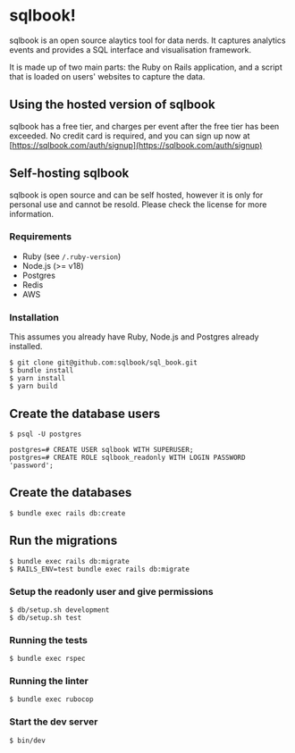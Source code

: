 # sqlbook!

sqlbook is an open source alaytics tool for data nerds. It captures analytics events and provides a SQL interface and visualisation framework.

It is made up of two main parts: the Ruby on Rails application, and a script that is loaded on users' websites to capture the data.

## Using the hosted version of sqlbook

sqlbook has a free tier, and charges per event after the free tier has been exceeded. No credit card is required, and you can sign up now at [https://sqlbook.com/auth/signup](https://sqlbook.com/auth/signup)


## Self-hosting sqlbook

sqlbook is open source and can be self hosted, however it is only for personal use and cannot be resold. Please check the license for more information.

### Requirements

- Ruby (see `/.ruby-version`)
- Node.js (>= v18)
- Postgres
- Redis
- AWS

### Installation

This assumes you already have Ruby, Node.js and Postgres already installed.

```
$ git clone git@github.com:sqlbook/sql_book.git
$ bundle install
$ yarn install
$ yarn build
```

## Create the database users
```
$ psql -U postgres

postgres=# CREATE USER sqlbook WITH SUPERUSER;
postgres=# CREATE ROLE sqlbook_readonly WITH LOGIN PASSWORD 'password';
```

## Create the databases
```
$ bundle exec rails db:create
```

## Run the migrations
```
$ bundle exec rails db:migrate
$ RAILS_ENV=test bundle exec rails db:migrate
```

### Setup the readonly user and give permissions
```
$ db/setup.sh development
$ db/setup.sh test
```

### Running the tests

```
$ bundle exec rspec
```

### Running the linter

```
$ bundle exec rubocop
```

### Start the dev server

```
$ bin/dev
```
